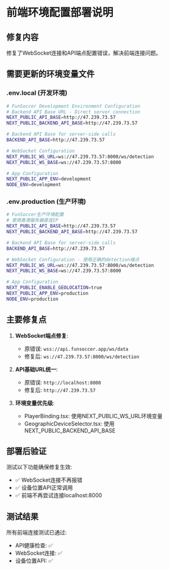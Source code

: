 # 前端环境配置部署说明

## 修复内容
修复了WebSocket连接和API端点配置错误，解决前端连接问题。

## 需要更新的环境变量文件

### .env.local (开发环境)
```bash
# FunSoccer Development Environment Configuration
# Backend API Base URL - Direct server connection
NEXT_PUBLIC_API_BASE=http://47.239.73.57
NEXT_PUBLIC_BACKEND_API_BASE=http://47.239.73.57

# Backend API Base for server-side calls
BACKEND_API_BASE=http://47.239.73.57

# WebSocket Configuration
NEXT_PUBLIC_WS_URL=ws://47.239.73.57:8000/ws/detection
NEXT_PUBLIC_WS_BASE=ws://47.239.73.57:8000

# App Configuration
NEXT_PUBLIC_APP_ENV=development
NODE_ENV=development
```

### .env.production (生产环境)
```bash
# FunSoccer生产环境配置
# 使用香港服务器直连IP
NEXT_PUBLIC_API_BASE=http://47.239.73.57
NEXT_PUBLIC_BACKEND_API_BASE=http://47.239.73.57

# Backend API Base for server-side calls
BACKEND_API_BASE=http://47.239.73.57

# WebSocket Configuration - 使用正确的detection端点
NEXT_PUBLIC_WS_URL=ws://47.239.73.57:8000/ws/detection
NEXT_PUBLIC_WS_BASE=ws://47.239.73.57:8000

# App Configuration
NEXT_PUBLIC_ENABLE_GEOLOCATION=true
NEXT_PUBLIC_APP_ENV=production
NODE_ENV=production
```

## 主要修复点

1. **WebSocket端点修复**:
   - 原错误: `wss://api.funsoccer.app/ws/data`
   - 修复后: `ws://47.239.73.57:8000/ws/detection`

2. **API基础URL统一**:
   - 原错误: `http://localhost:8000`
   - 修复后: `http://47.239.73.57`

3. **环境变量优先级**:
   - PlayerBinding.tsx: 使用NEXT_PUBLIC_WS_URL环境变量
   - GeographicDeviceSelector.tsx: 使用NEXT_PUBLIC_BACKEND_API_BASE

## 部署后验证

测试以下功能确保修复生效:
- ✅ WebSocket连接不再报错
- ✅ 设备位置API正常调用
- ✅ 前端不再尝试连接localhost:8000

## 测试结果

所有前端连接测试已通过:
- API健康检查: ✅
- WebSocket连接: ✅
- 设备位置API: ✅